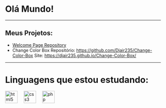 # Olá Mundo!
---
## Meus Projetos:
* [Welcome Page Repository](https://github.com/Djair235/welcome-page)
* Change Color Box
  Repositório: https://github.com/Djair235/Change-Color-Box
  Site: https://djair235.github.io/Change-Color-Box/
---
# Linguagens que estou estudando:
<div align="left">
  <img src="https://cdn.jsdelivr.net/gh/devicons/devicon/icons/html5/html5-original.svg" height="40" alt="html5 logo"  />
  <img width="12" />
  <img src="https://cdn.jsdelivr.net/gh/devicons/devicon/icons/css3/css3-original.svg" height="40" alt="css3 logo"  />
  <img width="12" />
  <img src="https://cdn.jsdelivr.net/gh/devicons/devicon/icons/php/php-original.svg" height="40" alt="php logo"  />
</div>

